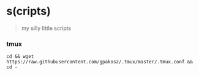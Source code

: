 # s(cripts)
> my silly little scripts

### tmux
```shell
cd && wget https://raw.githubusercontent.com/gpakosz/.tmux/master/.tmux.conf && cd -
```
